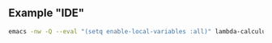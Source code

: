 ## Example "IDE"

```sh
emacs -nw -Q --eval "(setq enable-local-variables :all)" lambda-calculus.el
```
